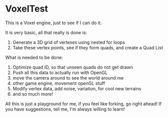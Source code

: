 # VoxelTest
This is a Voxel engine, just to see if I can do it.

It is very basic, all that really is done is:

1) Generate a 3D grid of vertexes using nested for loops
2) Take these vertex points, see if they form quads, and create a Quad List

What is needed to be done:

1) Optimize quad ID, so that unseen quads do not get drawn
2) Push all this data to actually run with OpenGL
3) move the camera around to see the world around me
4) other game engine, movement openGL stuff
5) Modify vertex data, add noise, variation, for cool new terrains
6) and so much more!

All this is just a playground for me, if you feel like forking, go right ahead!
If you have suggestions, tell me, I'm always willing to learn!

